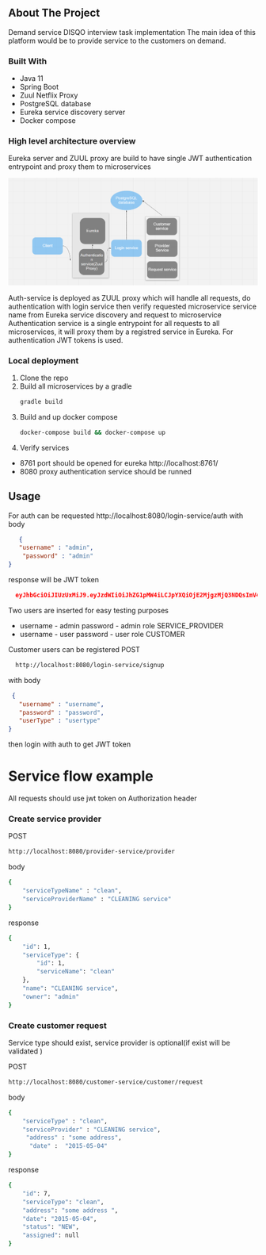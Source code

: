 ## About The Project


Demand service DISQO interview task implementation
The main idea of this platform would be to provide service to the customers on demand.


### Built With
* Java 11
* Spring Boot
* Zuul Netflix Proxy
* PostgreSQL database
* Eureka service discovery server
* Docker  compose 


### High  level architecture overview

Eureka server and ZUUL proxy are build to have single JWT authentication 
entrypoint and proxy them to microservices


<p align="center">
    <img src="images/diagram.PNG" alt="Logo">
</p>

Auth-service is deployed as ZUUL proxy which will handle all requests, do authentication with login service
then verify requested microservice service name from Eureka service discovery and request to microservice
Authentication service is a single entrypoint for all requests to all microservices, it will proxy them by a registred 
service in Eureka.  For authentication JWT tokens is used.



### Local deployment

1. Clone the repo
2. Build all microservices by a gradle
   ```sh
   gradle build
   ```
3. Build and up docker compose 
   ```sh
   docker-compose build && docker-compose up
   ```
4. Verify services 
* 8761 port should be opened for eureka http://localhost:8761/
* 8080 proxy authentication service should be runned


## Usage
For auth can be requested 
http://localhost:8080/login-service/auth
with body
```json
   {
   "username" : "admin",
    "password" : "admin"
}
   ```
response will be JWT token
```json
  eyJhbGciOiJIUzUxMiJ9.eyJzdWIiOiJhZG1pMW4iLCJpYXQiOjE2MjgzMjQ3NDQsImV4cCI6MTYyODQxMTE0NH0.ZQDHe2Cvput2tgXpPCvyTzKt_mnRRHKDSU66TtbDvvVgDe35GGtcJP3qiYcbupF69lM-bq-pHrwPjk2egS1OpQ
   ```

Two users are inserted for easy testing purposes
* username - admin  password - admin  role SERVICE_PROVIDER
* username - user  password - user  role CUSTOMER


Customer users can be registered
POST   
```sh
  http://localhost:8080/login-service/signup
   ```

with body

```json
 {
   "username" : "username",
   "password" : "password",
   "userType" : "usertype"
}
   ```
then login with auth to get JWT token


# Service flow example
All requests should use jwt token on Authorization header
### Create service provider
 
POST 
```sh
http://localhost:8080/provider-service/provider
 ```
body 
```sh
{
    "serviceTypeName" : "clean",
    "serviceProviderName" : "CLEANING service"
}
 ```
response 
```sh
{
    "id": 1,
    "serviceType": {
        "id": 1,
        "serviceName": "clean"
    },
    "name": "CLEANING service",
    "owner": "admin"
}
 ```
### Create customer request
Service type should exist, service provider is optional(if exist will be validated )

POST
```sh
http://localhost:8080/customer-service/customer/request
 ```
body
```sh
{   
    "serviceType" : "clean",
    "serviceProvider" : "CLEANING service",
     "address" : "some address",
      "date" :  "2015-05-04"
}
 ```
response
```sh
{
    "id": 7,
    "serviceType": "clean",
    "address": "some address ",
    "date": "2015-05-04",
    "status": "NEW",
    "assigned": null
}
 ```
